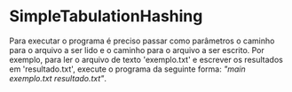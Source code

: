 # SimpleTabulationHashing

Para executar o programa é preciso passar como parâmetros o caminho para o arquivo a ser lido e o caminho para o arquivo a ser escrito.
Por exemplo, para ler o arquivo de texto 'exemplo.txt' e escrever os resultados em 'resultado.txt', execute o programa da seguinte forma: *"main exemplo.txt resultado.txt"*.
